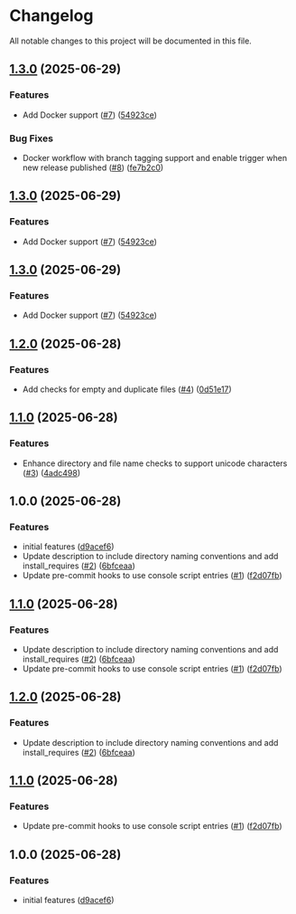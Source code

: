 # Changelog

All notable changes to this project will be documented in this file.

## [1.3.0](https://github.com/ahmet-enes-demir/pre-commit-filename-linter/compare/v1.2.0...v1.3.0) (2025-06-29)


### Features

* Add Docker support ([#7](https://github.com/ahmet-enes-demir/pre-commit-filename-linter/issues/7)) ([54923ce](https://github.com/ahmet-enes-demir/pre-commit-filename-linter/commit/54923ce7145fc70129fae4d5b7515cdb46751e9f))


### Bug Fixes

*  Docker workflow with branch tagging support and enable trigger when new release published ([#8](https://github.com/ahmet-enes-demir/pre-commit-filename-linter/issues/8)) ([fe7b2c0](https://github.com/ahmet-enes-demir/pre-commit-filename-linter/commit/fe7b2c08ed070bafc985855272fa8700fe311446))

## [1.3.0](https://github.com/ahmet-enes-demir/pre-commit-filename-linter/compare/v1.2.0...v1.3.0) (2025-06-29)


### Features

* Add Docker support ([#7](https://github.com/ahmet-enes-demir/pre-commit-filename-linter/issues/7)) ([54923ce](https://github.com/ahmet-enes-demir/pre-commit-filename-linter/commit/54923ce7145fc70129fae4d5b7515cdb46751e9f))

## [1.3.0](https://github.com/ahmet-enes-demir/pre-commit-filename-linter/compare/v1.2.0...v1.3.0) (2025-06-29)


### Features

* Add Docker support ([#7](https://github.com/ahmet-enes-demir/pre-commit-filename-linter/issues/7)) ([54923ce](https://github.com/ahmet-enes-demir/pre-commit-filename-linter/commit/54923ce7145fc70129fae4d5b7515cdb46751e9f))

## [1.2.0](https://github.com/ahmet-enes-demir/pre-commit-filename-linter/compare/v1.1.0...v1.2.0) (2025-06-28)


### Features

* Add checks for empty and duplicate files ([#4](https://github.com/ahmet-enes-demir/pre-commit-filename-linter/issues/4)) ([0d51e17](https://github.com/ahmet-enes-demir/pre-commit-filename-linter/commit/0d51e17694bb4957107558b314f558104368372a))

## [1.1.0](https://github.com/ahmet-enes-demir/pre-commit-filename-linter/compare/v1.0.0...v1.1.0) (2025-06-28)


### Features

* Enhance directory and file name checks to support unicode characters ([#3](https://github.com/ahmet-enes-demir/pre-commit-filename-linter/issues/3)) ([4adc498](https://github.com/ahmet-enes-demir/pre-commit-filename-linter/commit/4adc49823aed11fed47d03645215a15baead7415))

## 1.0.0 (2025-06-28)


### Features

* initial features ([d9acef6](https://github.com/ahmet-enes-demir/pre-commit-filename-linter/commit/d9acef68391e5fbe0e0394877b582769597a13cc))
* Update description to include directory naming conventions and add install_requires ([#2](https://github.com/ahmet-enes-demir/pre-commit-filename-linter/issues/2)) ([6bfceaa](https://github.com/ahmet-enes-demir/pre-commit-filename-linter/commit/6bfceaa1c235786a8da97412dc0cdb51fb349fb8))
* Update pre-commit hooks to use console script entries ([#1](https://github.com/ahmet-enes-demir/pre-commit-filename-linter/issues/1)) ([f2d07fb](https://github.com/ahmet-enes-demir/pre-commit-filename-linter/commit/f2d07fb47f77c6a48e0b67fea8c620dce376f213))

## [1.1.0](https://github.com/ahmet-enes-demir/pre-commit-filename-linter/compare/v1.0.0...v1.1.0) (2025-06-28)


### Features

* Update description to include directory naming conventions and add install_requires ([#2](https://github.com/ahmet-enes-demir/pre-commit-filename-linter/issues/2)) ([6bfceaa](https://github.com/ahmet-enes-demir/pre-commit-filename-linter/commit/6bfceaa1c235786a8da97412dc0cdb51fb349fb8))
* Update pre-commit hooks to use console script entries ([#1](https://github.com/ahmet-enes-demir/pre-commit-filename-linter/issues/1)) ([f2d07fb](https://github.com/ahmet-enes-demir/pre-commit-filename-linter/commit/f2d07fb47f77c6a48e0b67fea8c620dce376f213))

## [1.2.0](https://github.com/ahmet-enes-demir/pre-commit-filename-linter/compare/v1.1.0...v1.2.0) (2025-06-28)


### Features

* Update description to include directory naming conventions and add install_requires ([#2](https://github.com/ahmet-enes-demir/pre-commit-filename-linter/issues/2)) ([6bfceaa](https://github.com/ahmet-enes-demir/pre-commit-filename-linter/commit/6bfceaa1c235786a8da97412dc0cdb51fb349fb8))

## [1.1.0](https://github.com/ahmet-enes-demir/pre-commit-filename-linter/compare/v1.0.0...v1.1.0) (2025-06-28)


### Features

* Update pre-commit hooks to use console script entries ([#1](https://github.com/ahmet-enes-demir/pre-commit-filename-linter/issues/1)) ([f2d07fb](https://github.com/ahmet-enes-demir/pre-commit-filename-linter/commit/f2d07fb47f77c6a48e0b67fea8c620dce376f213))

## 1.0.0 (2025-06-28)


### Features

* initial features ([d9acef6](https://github.com/ahmet-enes-demir/pre-commit-filename-linter/commit/d9acef68391e5fbe0e0394877b582769597a13cc))
